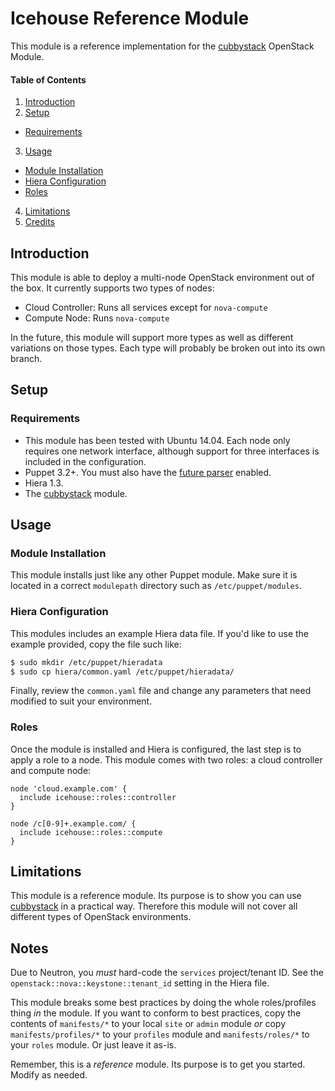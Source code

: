 Icehouse Reference Module
=========================

This module is a reference implementation for the [cubbystack](https://github.com/jtopjian/puppet-cubbystack) OpenStack Module.

#### Table of Contents

1. [Introduction](#introduction)
2. [Setup](#setup)
  * [Requirements](#requirements)
3. [Usage](#usage)
  * [Module Installation](#module-installation)
  * [Hiera Configuration](#hiera-configuration)
  * [Roles](#roles)
4. [Limitations](#limitations)
5. [Credits](#credits)

## Introduction

This module is able to deploy a multi-node OpenStack environment out of the box. It currently supports two types of nodes:

  * Cloud Controller: Runs all services except for `nova-compute`
  * Compute Node: Runs `nova-compute`

In the future, this module will support more types as well as different variations on those types. Each type will probably be broken out into its own branch.

## Setup

### Requirements

  * This module has been tested with Ubuntu 14.04. Each node only requires one network interface, although support for three interfaces is included in the configuration.
  * Puppet 3.2+. You must also have the [future parser](http://docs.puppetlabs.com/puppet/3/reference/experiments_future.html) enabled.
  * Hiera 1.3.
  * The [cubbystack](https://github.com/jtopjian/puppet-cubbystack) module.

## Usage

### Module Installation

This module installs just like any other Puppet module. Make sure it is located in a correct `modulepath` directory such as `/etc/puppet/modules`.

### Hiera Configuration

This modules includes an example Hiera data file. If you'd like to use the example provided, copy the file such like:

```bash
$ sudo mkdir /etc/puppet/hieradata
$ sudo cp hiera/common.yaml /etc/puppet/hieradata/
```

Finally, review the `common.yaml` file and change any parameters that need modified to suit your environment.

### Roles

Once the module is installed and Hiera is configured, the last step is to apply a role to a node. This module comes with two roles: a cloud controller and compute node:

```puppet
node 'cloud.example.com' {
  include icehouse::roles::controller
}

node /c[0-9]+.example.com/ {
  include icehouse::roles::compute
}
```

## Limitations

This module is a reference module. Its purpose is to show you can use [cubbystack](https://github.com/jtopjian/cubbystack) in a practical way. Therefore this module will not cover all different types of OpenStack environments.

## Notes

Due to Neutron, you *must* hard-code the `services` project/tenant ID. See the `openstack::nova::keystone::tenant_id` setting in the Hiera file.

This module breaks some best practices by doing the whole roles/profiles thing *in* the module. If you want to conform to best practices, copy the contents of `manifests/*` to your local `site` or `admin` module *or* copy `manifests/profiles/*` to your `profiles` module and `manifests/roles/*` to your `roles` module. Or just leave it as-is.

Remember, this is a *reference* module. Its purpose is to get you started. Modify as needed.
